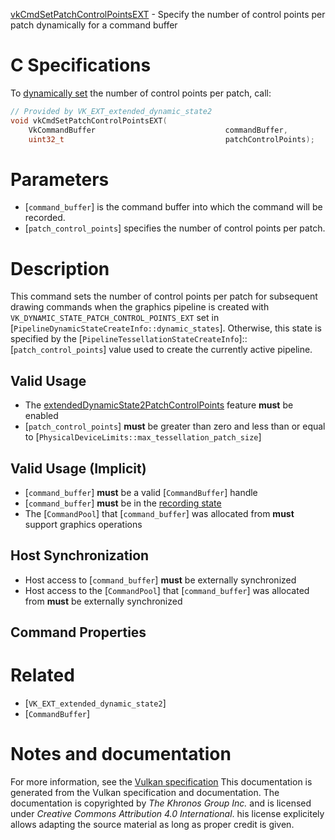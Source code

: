 [vkCmdSetPatchControlPointsEXT](https://www.khronos.org/registry/vulkan/specs/1.3-extensions/man/html/vkCmdSetPatchControlPointsEXT.html) - Specify the number of control points per patch dynamically for a command buffer

# C Specifications
To [dynamically set](https://www.khronos.org/registry/vulkan/specs/1.3-extensions/html/vkspec.html#pipelines-dynamic-state) the number of control points
per patch, call:
```c
// Provided by VK_EXT_extended_dynamic_state2
void vkCmdSetPatchControlPointsEXT(
    VkCommandBuffer                             commandBuffer,
    uint32_t                                    patchControlPoints);
```

# Parameters
- [`command_buffer`] is the command buffer into which the command will be recorded.
- [`patch_control_points`] specifies the number of control points per patch.

# Description
This command sets the number of control points per patch for subsequent
drawing commands when the graphics pipeline is created with
`VK_DYNAMIC_STATE_PATCH_CONTROL_POINTS_EXT` set in
[`PipelineDynamicStateCreateInfo::dynamic_states`].
Otherwise, this state is specified by the
[`PipelineTessellationStateCreateInfo`]::[`patch_control_points`] value
used to create the currently active pipeline.
## Valid Usage
-    The [extendedDynamicState2PatchControlPoints](https://www.khronos.org/registry/vulkan/specs/1.3-extensions/html/vkspec.html#features-extendedDynamicState2PatchControlPoints) feature  **must**  be enabled
-  [`patch_control_points`] **must**  be greater than zero and less than or equal to [`PhysicalDeviceLimits::max_tessellation_patch_size`]

## Valid Usage (Implicit)
-  [`command_buffer`] **must**  be a valid [`CommandBuffer`] handle
-  [`command_buffer`] **must**  be in the [recording state]()
-    The [`CommandPool`] that [`command_buffer`] was allocated from  **must**  support graphics operations

## Host Synchronization
- Host access to [`command_buffer`] **must**  be externally synchronized
- Host access to the [`CommandPool`] that [`command_buffer`] was allocated from  **must**  be externally synchronized

## Command Properties

# Related
- [`VK_EXT_extended_dynamic_state2`]
- [`CommandBuffer`]

# Notes and documentation
For more information, see the [Vulkan specification](https://www.khronos.org/registry/vulkan/specs/1.3-extensions/html/vkspec.html)
This documentation is generated from the Vulkan specification and documentation.
The documentation is copyrighted by *The Khronos Group Inc.* and is licensed under *Creative Commons Attribution 4.0 International*.
his license explicitely allows adapting the source material as long as proper credit is given.
        
